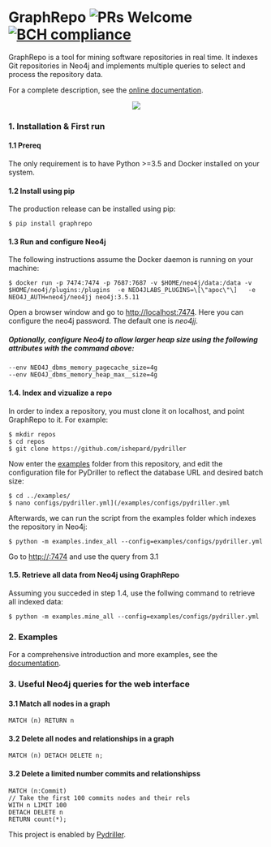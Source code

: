 # GraphRepo ![PRs Welcome](https://img.shields.io/badge/PRs-welcome-brightgreen.svg?style=flat-square) [![BCH compliance](https://bettercodehub.com/edge/badge/NullConvergence/GraphRepo?branch=develop)](https://bettercodehub.com/)

GraphRepo is a tool for mining software repositories in real time. It indexes Git repositories in Neo4j and implements multiple queries to select and process the repository data.

For a complete description, see the [online documentation](https://graphrepo.readthedocs.io/en/latest/).
<!-- For a [demo](https://github.com/NullConvergence/GraphRepo-Demo) using Jupyter notebooks follow this [link](https://github.com/NullConvergence/GraphRepo-Demo) or see the [video demo](https://www.youtube.com/watch?v=x1ha0fRltGI). -->

<p align="center">
  <img src="https://raw.githubusercontent.com/NullConvergence/GraphRepo/develop/docs/source/GraphRepoSchema.svg">
</p>

###  1. Installation & First run

#### 1.1 Prereq
The only requirement is to have Python >=3.5 and Docker installed on your system.

#### 1.2 Install using pip

The production release can be installed using pip:

```
$ pip install graphrepo
```

<!--
#### Alternative: Install the development version

Note that the development version may have new, but unreliable or poorly documented features.

```
$ git clone --recurse-submodules https://github.com/NullConvergence/GraphRepo
$ cd graphrepo/
$ pip install -r requirements.txt
```
-->


#### 1.3 Run and configure Neo4j

The following instructions assume the Docker daemon is running on your machine:

```
$ docker run -p 7474:7474 -p 7687:7687 -v $HOME/neo4j/data:/data -v $HOME/neo4j/plugins:/plugins  -e NEO4JLABS_PLUGINS=\[\"apoc\"\]   -e NEO4J_AUTH=neo4j/neo4jj neo4j:3.5.11
```

Open a browser window and go to [http://localhost:7474](http://localhost:7474). Here you can configure the neo4j password.
The default one is *neo4jj*.

##### Optionally, configure Neo4j to allow larger heap size using the following attributes with the command above:

```
--env NEO4J_dbms_memory_pagecache_size=4g
--env NEO4J_dbms_memory_heap_max__size=4g
```

#### 1.4. Index and vizualize a repo

In order to index a repository, you must clone it on localhost, and point GraphRepo to it. For example:
```
$ mkdir repos
$ cd repos
$ git clone https://github.com/ishepard/pydriller
```

Now enter the [examples](/examples) folder from this repository, and edit the configuration file for PyDriller to reflect the database URL and desired batch size:
```
$ cd ../examples/
$ nano configs/pydriller.yml](/examples/configs/pydriller.yml
```

Afterwards, we can run the script from the examples folder which indexes the repository in Neo4j:

```
$ python -m examples.index_all --config=examples/configs/pydriller.yml
```

Go to [http://<neo4j-address>:7474](http://<>:7474) and use the query from 3.1


#### 1.5. Retrieve all data from Neo4j using GraphRepo

Assuming you succeded in step 1.4, use the follwing command to retrieve all indexed data:

```
$ python -m examples.mine_all --config=examples/configs/pydriller.yml
```


### 2. Examples

For a comprehensive introduction and more examples, see the [documentation](https://graphrepo.readthedocs.io/en/latest/examples.html).



### 3. Useful Neo4j queries for the web interface

#### 3.1 Match all nodes in a graph
```
MATCH (n) RETURN n
```


#### 3.2 Delete all nodes and relationships in a graph

```
MATCH (n) DETACH DELETE n;
```

#### 3.2 Delete a limited number commits and relationshipss

```
MATCH (n:Commit)
// Take the first 100 commits nodes and their rels
WITH n LIMIT 100
DETACH DELETE n
RETURN count(*);
```



This project is enabled by [Pydriller](https://github.com/ishepard/pydriller).

